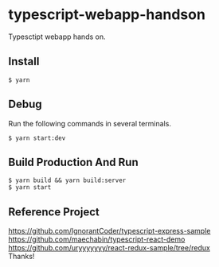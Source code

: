 # typescript-webapp-handson
Typesctipt webapp hands on.

## Install
```
$ yarn
```

## Debug
Run the following commands in several terminals.
```
$ yarn start:dev
```

## Build Production And Run
```
$ yarn build && yarn build:server
$ yarn start
```

## Reference Project
https://github.com/IgnorantCoder/typescript-express-sample  
https://github.com/maechabin/typescript-react-demo  
https://github.com/uryyyyyyy/react-redux-sample/tree/redux  
Thanks!

